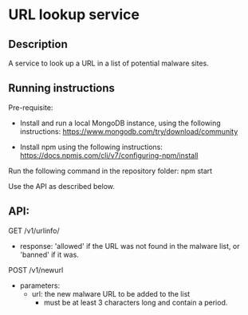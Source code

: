 # URL lookup service

## Description
A service to look up a URL in a list of potential malware sites.

## Running instructions
Pre-requisite:
* Install and run a local MongoDB instance, using the following instructions:
	https://www.mongodb.com/try/download/community

* Install npm using the following instructions:
	https://docs.npmjs.com/cli/v7/configuring-npm/install

Run the following command in the repository folder:
npm start

Use the API as described below.

## API:
GET /v1/urlinfo/<URL>
- response: 'allowed' if the URL was not found in the malware list,
	or 'banned' if it was.

POST /v1/newurl
- parameters:
    - url: the new malware URL to be added to the list
        - must be at least 3 characters long and contain a period.
